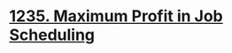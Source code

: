 # [1235. Maximum Profit in Job Scheduling](https://leetcode.com/problems/maximum-profit-in-job-scheduling/)
